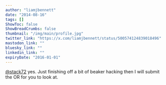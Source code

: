 ```yaml
---
author: "liamjbennett"
date: "2014-08-16"
tags: []
ShowToc: false
ShowBreadCrumbs: false
thumbnail: "/img/main/profile.jpg"
twitter_link: "https://x.com/liamjbennett/status/500574124839018496"
mastodon_link: ""
bluesky_link: ""
linkedin_link: ""
expiryDate: "2016-01-01"
---
```


[@stack72](https://x.com/stack72) yes. Just finishing off a bit of beaker hacking then I will submit the OR for you to look at.

